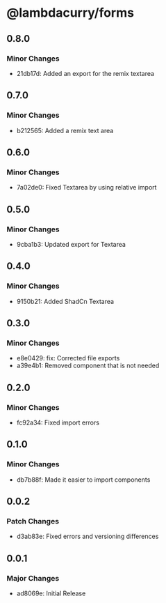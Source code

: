 # @lambdacurry/forms

## 0.8.0

### Minor Changes

- 21db17d: Added an export for the remix textarea

## 0.7.0

### Minor Changes

- b212565: Added a remix text area

## 0.6.0

### Minor Changes

- 7a02de0: Fixed Textarea by using relative import

## 0.5.0

### Minor Changes

- 9cba1b3: Updated export for Textarea

## 0.4.0

### Minor Changes

- 9150b21: Added ShadCn Textarea

## 0.3.0

### Minor Changes

- e8e0429: fix: Corrected file exports
- a39e4b1: Removed component that is not needed

## 0.2.0

### Minor Changes

- fc92a34: Fixed import errors

## 0.1.0

### Minor Changes

- db7b88f: Made it easier to import components

## 0.0.2

### Patch Changes

- d3ab83e: Fixed errors and versioning differences

## 0.0.1

### Major Changes

- ad8069e: Initial Release
